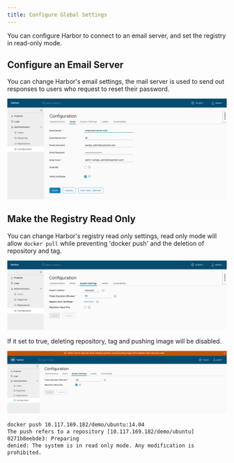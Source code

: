 ```yaml
---
title: Configure Global Settings
---
```


You can configure Harbor to connect to an email server, and set the registry in read-only mode.

## Configure an Email Server

You can change Harbor's email settings, the mail server is used to send out responses to users who request to reset their password.

![browse project](../../img//new-config-email.png)

## Make the Registry Read Only

You can change Harbor's registry read only settings, read only mode will allow `docker pull` while preventing 'docker push' and the deletion of repository and tag.

![browse project](../../img//read-only.png)

If it set to true, deleting repository, tag and pushing image will be disabled.

![browse project](../../img//read-only-enable.png)

```shell
docker push 10.117.169.182/demo/ubuntu:14.04  
The push refers to a repository [10.117.169.182/demo/ubuntu]
0271b8eebde3: Preparing 
denied: The system is in read only mode. Any modification is prohibited.  
```
